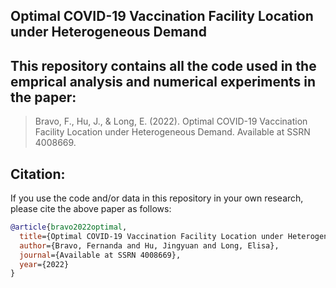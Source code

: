 Optimal COVID-19 Vaccination Facility Location under Heterogeneous Demand
-------------------------------

This repository contains all the code used in the emprical analysis and numerical experiments in the paper:
-------------------------------
> Bravo, F., Hu, J., & Long, E. (2022). Optimal COVID-19 Vaccination Facility Location under Heterogeneous Demand. Available at SSRN 4008669.

Citation:
---------

If you use the code and/or data in this repository in your own research, please cite the above paper as follows:

```bibtex
@article{bravo2022optimal,
  title={Optimal COVID-19 Vaccination Facility Location under Heterogeneous Demand},
  author={Bravo, Fernanda and Hu, Jingyuan and Long, Elisa},
  journal={Available at SSRN 4008669},
  year={2022}
}
```
